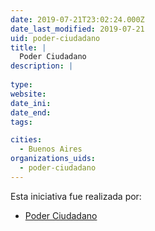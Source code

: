 ```yaml
---
date: 2019-07-21T23:02:24.000Z
date_last_modified: 2019-07-21
uid: poder-ciudadano
title: |
  Poder Ciudadano
description: |
  
type: 
website: 
date_ini: 
date_end: 
tags:

cities: 
  - Buenos Aires
organizations_uids:
  - poder-ciudadano
---
```


Esta iniciativa fue realizada por:

- [Poder Ciudadano](/organizaciones/poder-ciudadano)
